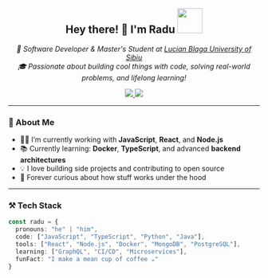 <h2 align="center">Hey there! 👋 I'm Radu <img src="https://media.giphy.com/media/mGcNjsfWAjY5AEZNw6/giphy.gif" width="50"></h2>

<p align="center">
  <em>
    🚀 Software Developer & Master's Student at <a href="https://www.ulbsibiu.ro/en/">Lucian Blaga University of Sibiu</a><br>
    🎓 Passionate about building cool things with code, solving real-world problems, and lifelong learning!
  </em>
</p>

<p align="center">
  <a href="https://www.linkedin.com/in/radu-moldovan-b57510196/">
    <img src="https://img.shields.io/badge/-RaduMoldovan-blue?style=flat-square&logo=Linkedin&logoColor=white" />
  </a>
  <a href="https://github.com/rmoldo">
    <img src="https://img.shields.io/github/followers/rmoldo?label=Follow&style=social" />
  </a>
</p>

---

### 🧠 About Me

- 🧑‍💻 I’m currently working with **JavaScript**, **React**, and **Node.js**
- 📚 Currently learning: **Docker**, **TypeScript**, and advanced **backend architectures**
- 💡 I love building side projects and contributing to open source
- 🌱 Forever curious about how stuff works under the hood

---

### ⚒️ Tech Stack

```ts
const radu = {
  pronouns: "he" | "him",
  code: ["JavaScript", "TypeScript", "Python", "Java"],
  tools: ["React", "Node.js", "Docker", "MongoDB", "PostgreSQL"],
  learning: ["GraphQL", "CI/CD", "Microservices"],
  funFact: "I make a mean cup of coffee ☕"
}
